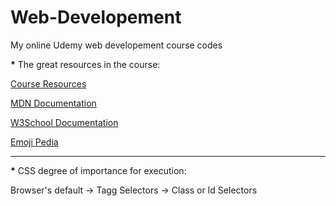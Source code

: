 # Web-Developement
My online Udemy web developement course codes

<strong>*</strong> The great resources in the course:

<a href="https://www.appbrewery.co/p/web-development-course-resources" target="_blank">Course Resources</a>

<a href="https://developer.mozilla.org/en-US/docs/Web/HTML/Element/Heading_Elements" target="_blank">MDN Documentation</a>

<a href="https://www.w3schools.com/html/html_headings.asp" target="_blank">W3School Documentation</a>

<a href="https://emojipedia.org/" target="_blank">Emoji Pedia</a>
<hr>

<strong>*</strong> CSS degree of importance for execution:

Browser's default -> Tagg Selectors -> Class or Id Selectors
